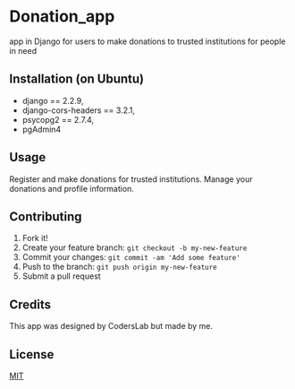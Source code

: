#  Donation_app
app in Django for users to make donations to trusted institutions for people in need

## Installation (on Ubuntu)

- django == 2.2.9,
- django-cors-headers == 3.2.1,
- psycopg2 == 2.7.4,
- pgAdmin4

## Usage
Register and make donations for trusted institutions. Manage your donations and profile information.

## Contributing
1. Fork it!
2. Create your feature branch: `git checkout -b my-new-feature`
3. Commit your changes: `git commit -am 'Add some feature'`
4. Push to the branch: `git push origin my-new-feature`
5. Submit a pull request

## Credits
This app was designed by CodersLab but made by me.

## License
[MIT](https://choosealicense.com/licenses/mit/)
